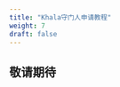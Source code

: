```yaml
---
title: "Khala守门人申请教程"
weight: 7
draft: false
---
```


## 敬请期待

<!-- ## 什么是守门人

守门人（Gatekeeper）是对 Phala 网络至关重要的角色。守门人负责区块的打包和密钥管理，是意外情况下保证网络可用性的重要途径。守门人需要使用性能较好的设备、在网络情况良好的环境登录，且必须时刻保持在线。因此，**守门人可以获得可观的收益**，但同时需要对自己和提名人的PHA抵押额负责。如果因为频繁掉线或其他不良行为导致被惩罚，则无论是名誉还是PHA损失都会是巨大的。

运行守门人节点，安全是第一要素。鉴于 Phala 采用了和 Polkadot 一样的NPoS共识机制，你可以参考[“如何搭建Polkadot验证人节点”](https://wiki.polkadot.network/docs/en/maintain-guides-secure-validator)查看可能影响守门人安全运行的因素。Web3 基金会也维护了一个你可以自行部署的[验证人节点参考实现](https://github.com/w3f/polkadot-secure-validator)（[Web3基金会视频教程](https://www.youtube.com/watch?v=tTn8P6t7JYc)）。你可以把这个代码库当作 `一个初始模版`，根据需要自行修改相关代码。

<br>

## Vendetta 测试网上的守门人

当选守门人需要目前有守门人空位且有足够的提名人为你抵押押金。守门人空位不是无上限的，Phala 预计主网上只有 100 个守门人空位。

> **在当前版本，守门人名额只有 `21` 位，且当选守门人需要完成 GKOL工作坊报名：https://www.yuque.com/fagephalanetwork/vendettatutorial/llm05v**

选举为守门人所需的最低PHA是动态的，并且会随着时间而变化。这不仅取决于每个守门人被提名的PHA数量，还取决于被选中的守门人+排队中守门人的总数量。

只要你收到了足够多的提名，即便这个 Era（6小时/Era） 没有空位，那么在下个 Era 你会自动入选。但如果下个 Era 仍然没有足够的人为你提名或押金不足，你将一直处在 等待 状态。你可以尝试追加绑定金，或号召更多 PHA 持有者为你提名。

所有守门人的收益来自 Phala 5% 的网络通胀。在系统扣除守门人佣金后，守门人的提名人将按照提名比例共享这部分收益。需要注意的是，守门人如果表现不佳（如经常掉线），可能会被“削（Slash）”。提名人的押金也会跟着受损，所以寻找靠谱的守门人非常重要。

<br>

### 技术支持
 [![](https://img.shields.io/badge/Join-%E5%BE%AE%E4%BF%A1%E7%BE%A4-brightgreen)](https://mp.weixin.qq.com/s/j0ggxgvwqCeNO6v0mgHkzw) -->
